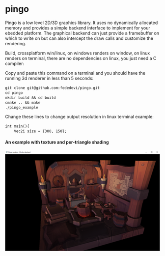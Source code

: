 # pingo

Pingo is a low level 2D/3D graphics library. It uses no dynamically allocated memory and provides a simple backend interface to implement for your ebedded platform. The graphical backend can just provide a framebuffer on which to write on but can also intercept the draw calls and customize the rendering. 


Build, crossplatform win/linux, on windows renders on window, on linux renders on terminal,
there are no dependencies on linux, you just need a C compiler: 

Copy and paste this command on a terminal and you should have the running 3d renderer in less than 5 seconds:

```
git clone git@github.com:fededevi/pingo.git
cd pingo
mkdir build && cd build
cmake .. && make
./pingo_example

```

Change these lines to change output resolution in linux terminal example:

```
int main(){
    Vec2i size = {300, 150};
```

#### An example with texture and per-triangle shading
![Example](/public/viking.png)
